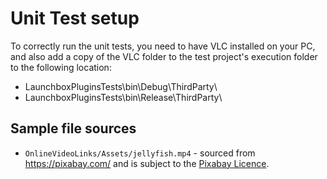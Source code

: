 ﻿# Unit Test setup

To correctly run the unit tests, you need to have VLC installed on your PC, and also add 
a copy of the VLC folder to the test project's execution folder to the following location:
- LaunchboxPluginsTests\bin\Debug\ThirdParty\
- LaunchboxPluginsTests\bin\Release\ThirdParty\

## Sample file sources

- `OnlineVideoLinks/Assets/jellyfish.mp4` - sourced from https://pixabay.com/ and is subject to the [Pixabay Licence](https://pixabay.com/service/license/).